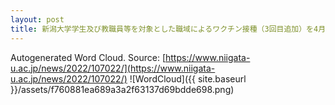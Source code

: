 ```yaml
---
layout: post
title: 新潟大学学生及び教職員等を対象とした職域によるワクチン接種（3回目追加）を4月12日から実施します
---
```

Autogenerated Word Cloud.
Source\: [https://www.niigata-u.ac.jp/news/2022/107022/](https://www.niigata-u.ac.jp/news/2022/107022/)
![WordCloud]({{ site.baseurl }}/assets/f760881ea689a3a2f63137d69bdde698.png)
